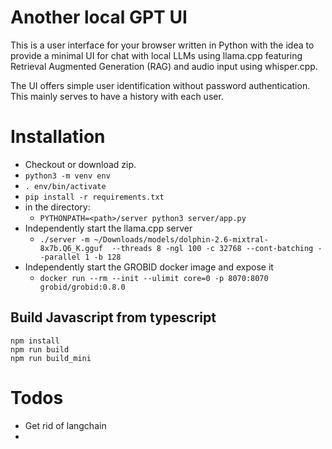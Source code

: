 # Another local GPT UI

This is a user interface for your browser written in Python with the idea to provide a minimal 
UI for chat with local LLMs using llama.cpp featuring Retrieval Augmented Generation (RAG) and audio input using
whisper.cpp.

The UI offers simple user identification without password authentication. This mainly serves to have
a history with each user.


# Installation

- Checkout or download zip.
- `python3 -m venv env`
- `. env/bin/activate`
- `pip install -r requirements.txt`
- in the directory: 
  - `PYTHONPATH=<path>/server python3 server/app.py`
- Independently start the llama.cpp server
  - `./server -m ~/Downloads/models/dolphin-2.6-mixtral-8x7b.Q6_K.gguf  --threads 8 -ngl 100 -c 32768 --cont-batching --parallel 1 -b 128`
- Independently start the GROBID docker image and expose it
  - `docker run --rm --init --ulimit core=0 -p 8070:8070 grobid/grobid:0.8.0`

## Build Javascript from typescript
```
npm install
npm run build
npm run build_mini
```

# Todos
- Get rid of langchain
- 


[//]: # (# )

[//]: # (# This is how to get rid off langchain)

[//]: # (# from sentence_transformers import SentenceTransformer)

[//]: # (# EMBEDDINGS = SentenceTransformer&#40;'BAAI/bge-large-en-v1.5'&#41;)

[//]: # (#)

[//]: # (# #Our sentences we like to encode)

[//]: # (# sentences = ['This framework generates embeddings for each input sentence',)

[//]: # (#     'Sentences are passed as a list of string.',)

[//]: # (#     'The quick brown fox jumps over the lazy dog.'])

[//]: # (#)

[//]: # (# #Sentences are encoded by calling model.encode&#40;&#41;)

[//]: # (# embeddings = model.encode&#40;sentences, normalize_embeddings=True&#41;)

[//]: # (# EMBEDDINGS.embed_documents&#40;sentences&#41;)

[//]: # (#)

[//]: # (# #Print the embeddings)

[//]: # (# for sentence, embedding in zip&#40;sentences, embeddings&#41;:)

[//]: # (#     print&#40;"Sentence:", sentence&#41;)

[//]: # (#     print&#40;"Embedding:", embedding&#41;)

[//]: # (#     print&#40;""&#41;)


[//]: # (CMAKE_ARGS="-DLLAMA_METAL=on -DBUILD_SHARED_LIBS=on" FORCE_CMAKE=1 python setup.py develop)

[//]: # (transformers:  pip install -e .)

